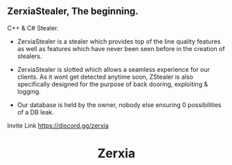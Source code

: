 ## ZerxiaStealer, The beginning.
C++ &amp; C# Stealer.

* ZerxiaStealer is a stealer which provides top of the line quality features as well as features which have never been seen before in the creation of stealers.

* ZerxiaStealer is slotted which allows a seamless experience for our clients. As it wont get detected anytime soon, ZStealer is also specifically designed for the purpose of back dooring, exploiting & logging.

* Our database is held by the owner, nobody else ensuring 0 possibilities of a DB leak.

Invite Link https://discord.gg/zerxia

<h1 align="center"> Zerxia </h1> <br>
<p align="center">
  <a href="[discord server](https://discord.gg/zerxia)">

